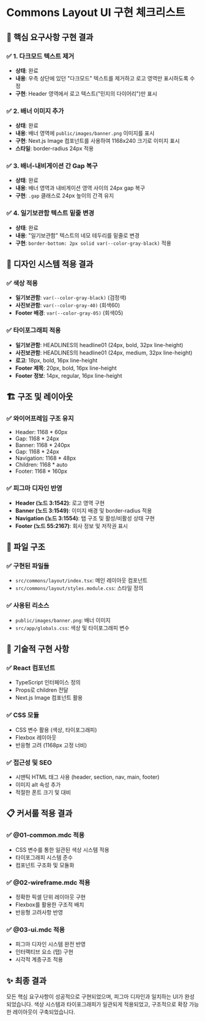 # Commons Layout UI 구현 체크리스트

## 🎯 핵심 요구사항 구현 결과

### ✅ 1. 다크모드 텍스트 제거
- **상태**: 완료
- **내용**: 우측 상단에 있던 "다크모드" 텍스트를 제거하고 로고 영역만 표시하도록 수정
- **구현**: Header 영역에서 로고 텍스트("민지의 다이어리")만 표시

### ✅ 2. 배너 이미지 추가
- **상태**: 완료
- **내용**: 배너 영역에 `public/images/banner.png` 이미지를 표시
- **구현**: Next.js Image 컴포넌트를 사용하여 1168x240 크기로 이미지 표시
- **스타일**: border-radius 24px 적용

### ✅ 3. 배너-내비게이션 간 Gap 복구
- **상태**: 완료
- **내용**: 배너 영역과 내비게이션 영역 사이의 24px gap 복구
- **구현**: `.gap` 클래스로 24px 높이의 간격 유지

### ✅ 4. 일기보관함 텍스트 밑줄 변경
- **상태**: 완료
- **내용**: "일기보관함" 텍스트의 네모 테두리를 밑줄로 변경
- **구현**: `border-bottom: 2px solid var(--color-gray-black)` 적용

## 🎨 디자인 시스템 적용 결과

### ✅ 색상 적용
- **일기보관함**: `var(--color-gray-black)` (검정색)
- **사진보관함**: `var(--color-gray-40)` (회색60)
- **Footer 배경**: `var(--color-gray-05)` (회색05)

### ✅ 타이포그래피 적용
- **일기보관함**: HEADLINES의 headline01 (24px, bold, 32px line-height)
- **사진보관함**: HEADLINES의 headline01 (24px, medium, 32px line-height)
- **로고**: 18px, bold, 16px line-height
- **Footer 제목**: 20px, bold, 16px line-height
- **Footer 정보**: 14px, regular, 16px line-height

## 🏗️ 구조 및 레이아웃

### ✅ 와이어프레임 구조 유지
- Header: 1168 * 60px
- Gap: 1168 * 24px
- Banner: 1168 * 240px
- Gap: 1168 * 24px
- Navigation: 1168 * 48px
- Children: 1168 * auto
- Footer: 1168 * 160px

### ✅ 피그마 디자인 반영
- **Header (노드 3:1542)**: 로고 영역 구현
- **Banner (노드 3:1549)**: 이미지 배경 및 border-radius 적용
- **Navigation (노드 3:1554)**: 탭 구조 및 활성/비활성 상태 구현
- **Footer (노드 55:2167)**: 회사 정보 및 저작권 표시

## 📁 파일 구조

### ✅ 구현된 파일들
- `src/commons/layout/index.tsx`: 메인 레이아웃 컴포넌트
- `src/commons/layout/styles.module.css`: 스타일 정의

### ✅ 사용된 리소스
- `public/images/banner.png`: 배너 이미지
- `src/app/globals.css`: 색상 및 타이포그래피 변수

## 🔧 기술적 구현 사항

### ✅ React 컴포넌트
- TypeScript 인터페이스 정의
- Props로 children 전달
- Next.js Image 컴포넌트 활용

### ✅ CSS 모듈
- CSS 변수 활용 (색상, 타이포그래피)
- Flexbox 레이아웃
- 반응형 고려 (1168px 고정 너비)

### ✅ 접근성 및 SEO
- 시맨틱 HTML 태그 사용 (header, section, nav, main, footer)
- 이미지 alt 속성 추가
- 적절한 폰트 크기 및 대비

## 📋 커서룰 적용 결과

### ✅ @01-common.mdc 적용
- CSS 변수를 통한 일관된 색상 시스템 적용
- 타이포그래피 시스템 준수
- 컴포넌트 구조화 및 모듈화

### ✅ @02-wireframe.mdc 적용
- 정확한 픽셀 단위 레이아웃 구현
- Flexbox를 활용한 구조적 배치
- 반응형 고려사항 반영

### ✅ @03-ui.mdc 적용
- 피그마 디자인 시스템 완전 반영
- 인터랙티브 요소 (탭) 구현
- 시각적 계층구조 적용

## ✨ 최종 결과

모든 핵심 요구사항이 성공적으로 구현되었으며, 피그마 디자인과 일치하는 UI가 완성되었습니다. 색상 시스템과 타이포그래피가 일관되게 적용되었고, 구조적으로 확장 가능한 레이아웃이 구축되었습니다.
